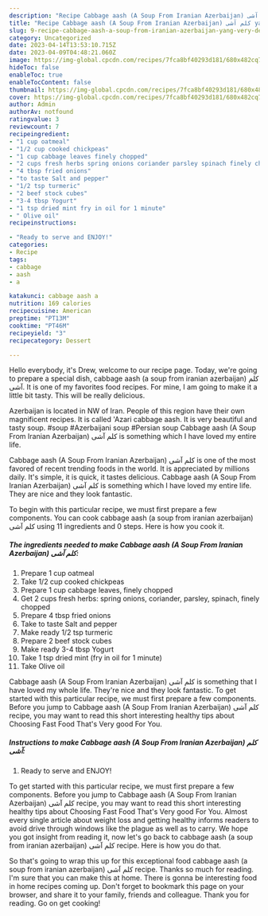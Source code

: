 ```yaml
---
description: "Recipe Cabbage aash (A Soup From Iranian Azerbaijan) کلم آشی yang Very Delicious"
title: "Recipe Cabbage aash (A Soup From Iranian Azerbaijan) کلم آشی yang Very Delicious"
slug: 9-recipe-cabbage-aash-a-soup-from-iranian-azerbaijan-yang-very-delicious
category: Uncategorized
date: 2023-04-14T13:53:10.715Z
date: 2023-04-09T04:48:21.060Z
image: https://img-global.cpcdn.com/recipes/7fca8bf40293d181/680x482cq70/cabbage-aash-a-soup-from-iranian-azerbaijan-کلم-آشی-recipe-main-photo.jpg
hideToc: false
enableToc: true
enableTocContent: false
thumbnail: https://img-global.cpcdn.com/recipes/7fca8bf40293d181/680x482cq70/cabbage-aash-a-soup-from-iranian-azerbaijan-کلم-آشی-recipe-main-photo.jpg
cover: https://img-global.cpcdn.com/recipes/7fca8bf40293d181/680x482cq70/cabbage-aash-a-soup-from-iranian-azerbaijan-کلم-آشی-recipe-main-photo.jpg
author: Admin
authorAv: notfound
ratingvalue: 3
reviewcount: 7
recipeingredient:
- "1 cup oatmeal"
- "1/2 cup cooked chickpeas"
- "1 cup cabbage leaves finely chopped"
- "2 cups fresh herbs spring onions coriander parsley spinach finely chopped"
- "4 tbsp fried onions"
- "to taste Salt and pepper"
- "1/2 tsp turmeric"
- "2 beef stock cubes"
- "3-4 tbsp Yogurt"
- "1 tsp dried mint fry in oil for 1 minute"
- " Olive oil"
recipeinstructions:

- "Ready to serve and ENJOY!"
categories:
- Recipe
tags:
- cabbage
- aash
- a

katakunci: cabbage aash a 
nutrition: 169 calories
recipecuisine: American
preptime: "PT13M"
cooktime: "PT46M"
recipeyield: "3"
recipecategory: Dessert

---
```



Hello everybody, it's Drew, welcome to our recipe page. Today, we're going to prepare a special dish, cabbage aash (a soup from iranian azerbaijan) کلم آشی. It is one of my favorites food recipes. For mine, I am going to make it a little bit tasty. This will be really delicious.

Azerbaijan is located in NW of Iran. People of this region have their own magnificent recipes. It is called &#39;Azari cabbage aash. It is very beautiful and tasty soup. #soup #Azerbaijani soup #Persian soup Cabbage aash (A Soup From Iranian Azerbaijan) کلم آشی is something which I have loved my entire life.

Cabbage aash (A Soup From Iranian Azerbaijan) کلم آشی is one of the most favored of recent trending foods in the world. It is appreciated by millions daily. It's simple, it is quick, it tastes delicious. Cabbage aash (A Soup From Iranian Azerbaijan) کلم آشی is something which I have loved my entire life. They are nice and they look fantastic.


To begin with this particular recipe, we must first prepare a few components. You can cook cabbage aash (a soup from iranian azerbaijan) کلم آشی using 11 ingredients and 0 steps. Here is how you cook it.

<!--inarticleads1-->

##### The ingredients needed to make Cabbage aash (A Soup From Iranian Azerbaijan) کلم آشی:

1. Prepare 1 cup oatmeal
1. Take 1/2 cup cooked chickpeas
1. Prepare 1 cup cabbage leaves, finely chopped
1. Get 2 cups fresh herbs: spring onions, coriander, parsley, spinach, finely chopped
1. Prepare 4 tbsp fried onions
1. Take to taste Salt and pepper
1. Make ready 1/2 tsp turmeric
1. Prepare 2 beef stock cubes
1. Make ready 3-4 tbsp Yogurt
1. Take 1 tsp dried mint (fry in oil for 1 minute)
1. Take  Olive oil


Cabbage aash (A Soup From Iranian Azerbaijan) کلم آشی is something that I have loved my whole life. They&#39;re nice and they look fantastic. To get started with this particular recipe, we must first prepare a few components. Before you jump to Cabbage aash (A Soup From Iranian Azerbaijan) کلم آشی recipe, you may want to read this short interesting healthy tips about Choosing Fast Food That&#39;s Very good For You. 

<!--inarticleads2-->

##### Instructions to make Cabbage aash (A Soup From Iranian Azerbaijan) کلم آشی:


1. Ready to serve and ENJOY!

To get started with this particular recipe, we must first prepare a few components. Before you jump to Cabbage aash (A Soup From Iranian Azerbaijan) کلم آشی recipe, you may want to read this short interesting healthy tips about Choosing Fast Food That&#39;s Very good For You. Almost every single article about weight loss and getting healthy informs readers to avoid drive through windows like the plague as well as to carry. We hope you got insight from reading it, now let&#39;s go back to cabbage aash (a soup from iranian azerbaijan) کلم آشی recipe. Here is how you do that. 

So that's going to wrap this up for this exceptional food cabbage aash (a soup from iranian azerbaijan) کلم آشی recipe. Thanks so much for reading. I'm sure that you can make this at home. There is gonna be interesting food in home recipes coming up. Don't forget to bookmark this page on your browser, and share it to your family, friends and colleague. Thank you for reading. Go on get cooking!
